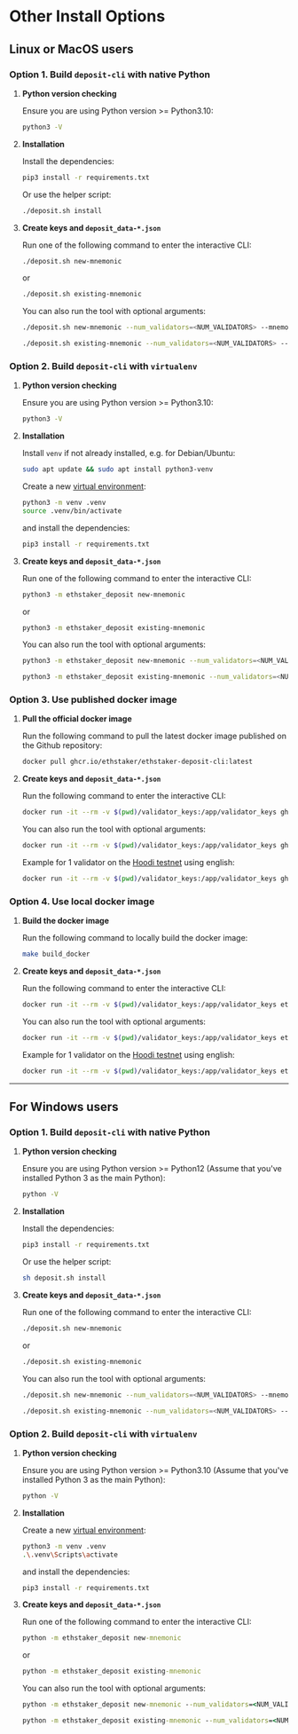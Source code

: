 # Other Install Options

## Linux or MacOS users

### Option 1. Build `deposit-cli` with native Python

1. **Python version checking**

    Ensure you are using Python version >= Python3.10:

    ```sh
    python3 -V
    ```

2. **Installation**

    Install the dependencies:

    ```sh
    pip3 install -r requirements.txt
    ```

    Or use the helper script:

    ```sh
    ./deposit.sh install
    ```

3. **Create keys and `deposit_data-*.json`**

    Run one of the following command to enter the interactive CLI:

    ```sh
    ./deposit.sh new-mnemonic
    ```

    or

    ```sh
    ./deposit.sh existing-mnemonic
    ```

    You can also run the tool with optional arguments:

    ```sh
    ./deposit.sh new-mnemonic --num_validators=<NUM_VALIDATORS> --mnemonic_language=english --chain=<CHAIN_NAME> --folder=<YOUR_FOLDER_PATH>
    ```

    ```sh
    ./deposit.sh existing-mnemonic --num_validators=<NUM_VALIDATORS> --validator_start_index=<START_INDEX> --chain=<CHAIN_NAME> --folder=<YOUR_FOLDER_PATH>
    ```

### Option 2. Build `deposit-cli` with `virtualenv`

1. **Python version checking**

    Ensure you are using Python version >= Python3.10:

    ```sh
    python3 -V
    ```

2. **Installation**

    Install `venv` if not already installed, e.g. for Debian/Ubuntu:

    ```sh
    sudo apt update && sudo apt install python3-venv
    ```

    Create a new [virtual environment](https://docs.python.org/3/library/venv.html):

    ```sh
    python3 -m venv .venv
    source .venv/bin/activate
    ```

    and install the dependencies:

    ```sh
    pip3 install -r requirements.txt
    ```

3. **Create keys and `deposit_data-*.json`**

    Run one of the following command to enter the interactive CLI:

    ```sh
    python3 -m ethstaker_deposit new-mnemonic
    ```

    or

    ```sh
    python3 -m ethstaker_deposit existing-mnemonic
    ```

    You can also run the tool with optional arguments:

    ```sh
    python3 -m ethstaker_deposit new-mnemonic --num_validators=<NUM_VALIDATORS> --mnemonic_language=english --chain=<CHAIN_NAME> --folder=<YOUR_FOLDER_PATH>
    ```

    ```sh
    python3 -m ethstaker_deposit existing-mnemonic --num_validators=<NUM_VALIDATORS> --validator_start_index=<START_INDEX> --chain=<CHAIN_NAME> --folder=<YOUR_FOLDER_PATH>
    ```

### Option 3. Use published docker image

1. **Pull the official docker image**

    Run the following command to pull the latest docker image published on the Github repository:

    ```sh
    docker pull ghcr.io/ethstaker/ethstaker-deposit-cli:latest
    ```

2. **Create keys and `deposit_data-*.json`**

    Run the following command to enter the interactive CLI:

    ```sh
    docker run -it --rm -v $(pwd)/validator_keys:/app/validator_keys ghcr.io/ethstaker/ethstaker-deposit-cli:latest
    ```

    You can also run the tool with optional arguments:

    ```sh
    docker run -it --rm -v $(pwd)/validator_keys:/app/validator_keys ghcr.io/ethstaker/ethstaker-deposit-cli:latest new-mnemonic --num_validators=<NUM_VALIDATORS> --mnemonic_language=english
    ```

    Example for 1 validator on the [Hoodi testnet](https://hoodi.launchpad.ethereum.org/) using english:

    ```sh
    docker run -it --rm -v $(pwd)/validator_keys:/app/validator_keys ghcr.io/ethstaker/ethstaker-deposit-cli:latest new-mnemonic --num_validators=1 --mnemonic_language=english --chain=hoodi
    ```

### Option 4. Use local docker image

1. **Build the docker image**

    Run the following command to locally build the docker image:

    ```sh
    make build_docker
    ```

2. **Create keys and `deposit_data-*.json`**

    Run the following command to enter the interactive CLI:

    ```sh
    docker run -it --rm -v $(pwd)/validator_keys:/app/validator_keys ethstaker/ethstaker-deposit-cli
    ```

    You can also run the tool with optional arguments:

    ```sh
    docker run -it --rm -v $(pwd)/validator_keys:/app/validator_keys ethstaker/ethstaker-deposit-cli new-mnemonic --num_validators=<NUM_VALIDATORS> --mnemonic_language=english
    ```

    Example for 1 validator on the [Hoodi testnet](https://hoodi.launchpad.ethereum.org/) using english:

    ```sh
    docker run -it --rm -v $(pwd)/validator_keys:/app/validator_keys ethstaker/ethstaker-deposit-cli new-mnemonic --num_validators=1 --mnemonic_language=english --chain=hoodi
    ```

----

## For Windows users


### Option 1. Build `deposit-cli` with native Python

1. **Python version checking**

    Ensure you are using Python version >= Python12 (Assume that you've installed Python 3 as the main Python):

    ```sh
    python -V
    ```

2. **Installation**

    Install the dependencies:

    ```sh
    pip3 install -r requirements.txt
    ```

    Or use the helper script:

    ```sh
    sh deposit.sh install
    ```

3. **Create keys and `deposit_data-*.json`**

    Run one of the following command to enter the interactive CLI:

    ```sh
    ./deposit.sh new-mnemonic
    ```

    or

    ```sh
    ./deposit.sh existing-mnemonic
    ```

    You can also run the tool with optional arguments:

    ```sh
    ./deposit.sh new-mnemonic --num_validators=<NUM_VALIDATORS> --mnemonic_language=english --chain=<CHAIN_NAME> --folder=<YOUR_FOLDER_PATH>
    ```

    ```sh
    ./deposit.sh existing-mnemonic --num_validators=<NUM_VALIDATORS> --validator_start_index=<START_INDEX> --chain=<CHAIN_NAME> --folder=<YOUR_FOLDER_PATH>
    ```

### Option 2. Build `deposit-cli` with `virtualenv`

1. **Python version checking**

    Ensure you are using Python version >= Python3.10 (Assume that you've installed Python 3 as the main Python):

    ```cmd
    python -V
    ```

2. **Installation**

    Create a new [virtual environment](https://docs.python.org/3/library/venv.html):

    ```sh
    python3 -m venv .venv
    .\.venv\Scripts\activate
    ```

    and install the dependencies:

    ```cmd
    pip3 install -r requirements.txt
    ```

3. **Create keys and `deposit_data-*.json`**

    Run one of the following command to enter the interactive CLI:

    ```cmd
    python -m ethstaker_deposit new-mnemonic
    ```

    or

    ```cmd
    python -m ethstaker_deposit existing-mnemonic
    ```

    You can also run the tool with optional arguments:

    ```cmd
    python -m ethstaker_deposit new-mnemonic --num_validators=<NUM_VALIDATORS> --mnemonic_language=english --chain=<CHAIN_NAME> --folder=<YOUR_FOLDER_PATH>
    ```

    ```cmd
    python -m ethstaker_deposit existing-mnemonic --num_validators=<NUM_VALIDATORS> --validator_start_index=<START_INDEX> --chain=<CHAIN_NAME> --folder=<YOUR_FOLDER_PATH>
    ```
